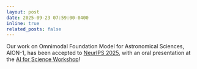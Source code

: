 ```yaml
---
layout: post
date: 2025-09-23 07:59:00-0400
inline: true
related_posts: false
---
```


Our work on Omnimodal Foundation Model for Astronomical Sciences, AION-1, has been accepted to [NeurIPS 2025](https://openreview.net/forum?id=6gJ2ZykQ5W), with an oral presentation at the [AI for Science Workshop](https://openreview.net/forum?id=OZdtxGGCRm)!
